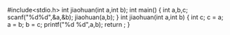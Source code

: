 
#include<stdio.h>
int jiaohuan(int a,int b);
int main()
{
        int a,b,c;
        scanf("%d%d",&a,&b);
        jiaohuan(a,b);
}
int jiaohuan(int a,int b)
{
        int c;
        c = a;
        a = b;
        b = c;
	printf("%d %d",a,b);
        return ;
}
